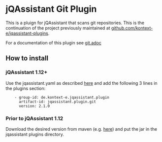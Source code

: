 # jQAssistant Git Plugin

This is a pluign for jQAssistant that scans git repositories. This is the continuation of the project previously maintained at [github.com/kontext-e/jqassistant-plugins](https://github.com/kontext-e/jqassistant-plugins).

For a documentation of this plugin see [git.adoc](src/main/asciidoc/git.adoc)

## How to install
### jQAssistant 1.12+

Use the jqassistant.yaml as described [here](https://jqassistant.github.io/jqassistant/current/) and add the following 3 lines in the plugins section:

```
    - group-id: de.kontext-e.jqassistant.plugin
      artifact-id: jqassistant.plugin.git
      version: 2.1.0
```

### Prior to jQAssistant 1.12

Download the desired version from maven (e.g. [here](https://mvnrepository.com/artifact/de.kontext-e.jqassistant.plugin/jqassistant.plugin.git)) and put the jar in the jqassistant plugins directory.